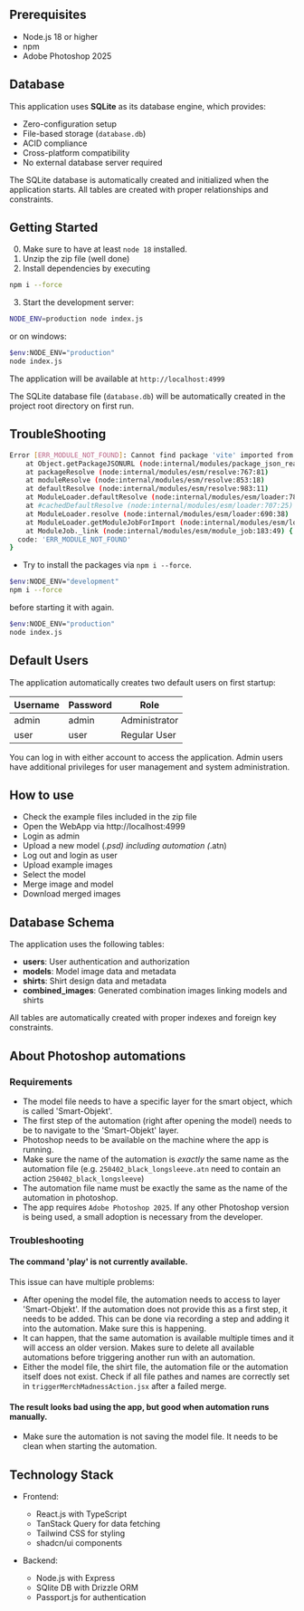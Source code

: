 ## Prerequisites

- Node.js 18 or higher
- npm
- Adobe Photoshop 2025

## Database

This application uses **SQLite** as its database engine, which provides:

- Zero-configuration setup
- File-based storage (`database.db`)
- ACID compliance
- Cross-platform compatibility
- No external database server required

The SQLite database is automatically created and initialized when the application starts. All tables are created with proper relationships and constraints.

## Getting Started

0. Make sure to have at least `node 18` installed.
1. Unzip the zip file (well done)
2. Install dependencies by executing

```bash
npm i --force
```

3. Start the development server:

```bash
NODE_ENV=production node index.js
```

or on windows:

```bash
$env:NODE_ENV="production"
node index.js
```

The application will be available at `http://localhost:4999`

The SQLite database file (`database.db`) will be automatically created in the project root directory on first run.

## TroubleShooting

```bash
Error [ERR_MODULE_NOT_FOUND]: Cannot find package 'vite' imported from D:\dist\index.js
    at Object.getPackageJSONURL (node:internal/modules/package_json_reader:255:9)
    at packageResolve (node:internal/modules/esm/resolve:767:81)
    at moduleResolve (node:internal/modules/esm/resolve:853:18)
    at defaultResolve (node:internal/modules/esm/resolve:983:11)
    at ModuleLoader.defaultResolve (node:internal/modules/esm/loader:783:12)
    at #cachedDefaultResolve (node:internal/modules/esm/loader:707:25)
    at ModuleLoader.resolve (node:internal/modules/esm/loader:690:38)
    at ModuleLoader.getModuleJobForImport (node:internal/modules/esm/loader:307:38)
    at ModuleJob._link (node:internal/modules/esm/module_job:183:49) {
  code: 'ERR_MODULE_NOT_FOUND'
}
```

- Try to install the packages via `npm i --force`.

```bash
$env:NODE_ENV="development"
npm i --force
```

before starting it with again.

```bash
$env:NODE_ENV="production"
node index.js
```

## Default Users

The application automatically creates two default users on first startup:

| Username | Password | Role          |
| -------- | -------- | ------------- |
| admin    | admin    | Administrator |
| user     | user     | Regular User  |

You can log in with either account to access the application. Admin users have additional privileges for user management and system administration.

## How to use

- Check the example files included in the zip file
- Open the WebApp via http://localhost:4999
- Login as admin
- Upload a new model (_.psd) including automation (_.atn)
- Log out and login as user
- Upload example images
- Select the model
- Merge image and model
- Download merged images

## Database Schema

The application uses the following tables:

- **users**: User authentication and authorization
- **models**: Model image data and metadata
- **shirts**: Shirt design data and metadata
- **combined_images**: Generated combination images linking models and shirts

All tables are automatically created with proper indexes and foreign key constraints.

## About Photoshop automations

### Requirements

- The model file needs to have a specific layer for the smart object, which is called 'Smart-Objekt'.
- The first step of the automation (right after opening the model) needs to be to navigate to the 'Smart-Objekt' layer.
- Photoshop needs to be available on the machine where the app is running.
- Make sure the name of the automation is _exactly_ the same name as the automation file (e.g. `250402_black_longsleeve.atn` need to contain an action `250402_black_longsleeve`)
- The automation file name must be exactly the same as the name of the automation in photoshop.
- The app requires `Adobe Photoshop 2025`. If any other Photoshop version is being used, a small adoption is necessary from the developer.

### Troubleshooting

#### The command 'play' is not currently available.

This issue can have multiple problems:

- After opening the model file, the automation needs to access to layer 'Smart-Objekt'. If the automation
  does not provide this as a first step, it needs to be added. This can be done via recording a step and adding it
  into the automation. Make sure this is happening.
- It can happen, that the same automation is available multiple times and it will access an older version. Makes sure to
  delete all available automations before triggering another run with an automation.
- Either the model file, the shirt file, the automation file or the automation itself does not exist. Check if all file pathes and names are correctly set in `triggerMerchMadnessAction.jsx` after a failed merge.

#### The result looks bad using the app, but good when automation runs manually.

- Make sure the automation is not saving the model file. It needs to be clean when starting the automation.

## Technology Stack

- Frontend:

  - React.js with TypeScript
  - TanStack Query for data fetching
  - Tailwind CSS for styling
  - shadcn/ui components

- Backend:
  - Node.js with Express
  - SQlite DB with Drizzle ORM
  - Passport.js for authentication
